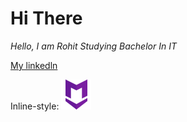 # Hi There

_Hello, I am Rohit Studying Bachelor In IT_

[My linkedln](www.linkedin.com/in/rohit-k-c-6123b2325)

Inline-style: 
![alt text](https://github.com/adam-p/markdown-here/raw/master/src/common/images/icon48.png "Logo Title Text 1")

